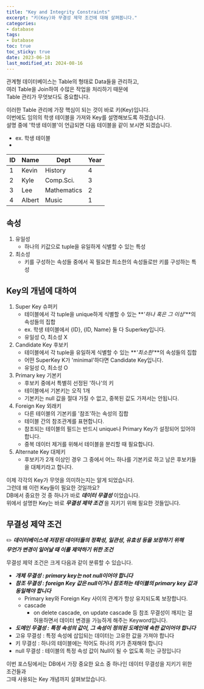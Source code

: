 ```yaml
---
title: "Key and Integrity Constraints"
excerpt: "키(Key)와 무결성 제약 조건에 대해 살펴봅니다."
categories: 
- database
tags:
- Database
toc: true
toc_sticky: true
date: 2023-06-18
last_modified_at: 2024-08-16
---
```


관계형 데이터베이스는 Table의 형태로 Data들을 관리하고,  
여러 Table을 Join하여 수많은 작업을 처리하기 때문에  
Table 관리가 무엇보다도 중요합니다.  

이러한 Table 관리에 가장 핵심이 되는 것이 바로 키(Key)입니다.  
이번에도 임의의 학생 테이블을 가져와 Key를 설명해보도록 하겠습니다.  
설명 중에 '학생 테이블'이 언급되면 다음 테이블을 같이 보시면 되겠습니다.   

- ex. 학생 테이블
- 
|ID|Name|Dept|Year|
|----|--------|--------|--------|
|1|Kevin|History|4|
|2|Kyle|Comp.Sci.|3|
|3|Lee|Mathematics|2|
|4|Albert|Music|1|

## 속성
1. 유일성
    * 하나의 키값으로 tuple을 유일하게 식별할 수 있는 특성
2. 최소성
    * 키를 구성하는 속성들 중에서 꼭 필요한 최소한의 속성들로만 키를 구성하는 특성

## Key의 개념에 대하여
1. Super Key 슈퍼키
    * 테이블에서 각 tuple을 unique하게 식별할 수 있는 **_'하나 혹은 그 이상'_**의 속성들의 집합
    * ex. 학생 테이블에서 {ID}, {ID, Name} 둘 다 Superkey입니다.
    * 유일성 O, 최소성 X
2. Candidate Key 후보키
    * 테이블에서 각 tuple을 유일하게 식별할 수 있는 **_'최소한'_**의 속성들의 집합
    * 어떤 SuperKey K가 'minimal'하다면 Candidate Key입니다.
    * 유일성 O, 최소성 O
3. Primary key 기본키
    * 후보키 중에서 특별히 선정된 '하나'의 키
    * 테이블에서 기본키는 오직 1개
    * 기본키는 null 값을 절대 가질 수 없고, 중복된 값도 가져서는 안됩니다.
4. Foreign Key 외래키
    * 다른 테이블의 기본키를 '참조'하는 속성의 집합
    * 테이블 간의 참조관계를 표현합니다.
    * 참조되는 테이블의 필드는 반드시 unique나 Primary Key가 설정되어 있어야 합니다.
    * 중복 데이터 제거를 위해서 테이블을 분리할 때 필요합니다.
5. Alternate Key 대체키
    * 후보키가 2개 이상인 경우 그 중에서 어느 하나를 기본키로 하고 남은 후보키들을 대체키라고 합니다.

이제 각각의 Key가 무엇을 의미하는지는 알게 되었습니다.  
그런데 왜 이런 Key들이 필요한 것일까요?  
DB에서 중요한 것 중 하나가 바로 **_데이터 무결성_** 이었습니다.  
위에서 설명한 Key는 바로 **_무결성 제약 조건_** 을 지키기 위해 필요한 것들입니다.  

## 무결성 제약 조건
:pencil2: **_데이터베이스에 저장된 데이터들의 정확성, 일관성, 유효성 등을 보장하기 위해_**  
**_무언가 변경이 일어날 때 이를 제약하기 위한 조건_**

무결성 제약 조건은 크게 다음과 같이 분류할 수 있습니다.  
- **_개체 무결성 : primary key는 not null이어야 합니다_** 
- **_참조 무결성 : foreign Key 값은 null이거나 참조하는 테이블의 primary key 값과 동일해야 합니다_**
    - Primary key와 Foreign Key 사이의 관계가 항상 유지되도록 보장합니다. 
    - cascade
        - on delete cascade, on update cascade 등 참조 무결성이 깨지는 걸 허용하면서 데이터 변경을 가능하게 해주는 Keyword입니다. 
- **_도메인 무결성 : 특정 속성의 값이, 그 속성이 정의된 도메인에 속한 값이어야 합니다_**
- 고유 무결성 : 특정 속성에 삽입되는 데이터는 고유한 값을 가져야 합니다
- 키 무결성 : 하나의 테이블에는 적어도 하나의 키가 존재해야 합니다
- null 무결성 : 테이블의 특정 속성 값이 Null이 될 수 없도록 하는 규정입니다

이번 포스팅에서는 DB에서 가장 중요한 요소 중 하나인 데이터 무결성을 지키기 위한 조건들과  
그때 사용되는 Key 개념까지 살펴보았습니다.  